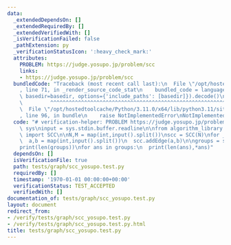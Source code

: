 ```yaml
---
data:
  _extendedDependsOn: []
  _extendedRequiredBy: []
  _extendedVerifiedWith: []
  _isVerificationFailed: false
  _pathExtension: py
  _verificationStatusIcon: ':heavy_check_mark:'
  attributes:
    PROBLEM: https://judge.yosupo.jp/problem/scc
    links:
    - https://judge.yosupo.jp/problem/scc
  bundledCode: "Traceback (most recent call last):\n  File \"/opt/hostedtoolcache/Python/3.11.0/x64/lib/python3.11/site-packages/onlinejudge_verify/documentation/build.py\"\
    , line 71, in _render_source_code_stat\n    bundled_code = language.bundle(stat.path,\
    \ basedir=basedir, options={'include_paths': [basedir]}).decode()\n          \
    \         ^^^^^^^^^^^^^^^^^^^^^^^^^^^^^^^^^^^^^^^^^^^^^^^^^^^^^^^^^^^^^^^^^^^^^^^^^^^^^^^^^\n\
    \  File \"/opt/hostedtoolcache/Python/3.11.0/x64/lib/python3.11/site-packages/onlinejudge_verify/languages/python.py\"\
    , line 96, in bundle\n    raise NotImplementedError\nNotImplementedError\n"
  code: "# verification-helper: PROBLEM https://judge.yosupo.jp/problem/scc\nimport\
    \ sys\ninput = sys.stdin.buffer.readline\n\nfrom algorithm_library.python.graph.SCC\
    \ import SCC\n\nN,M = map(int,input().split())\nscc = SCC(N)\nfor _ in range(M):\n\
    \  a,b = map(int,input().split())\n  scc.addEdge(a,b)\n\ngroups = scc.doSCC()\n\
    print(len(groups))\nfor ans in groups:\n  print(len(ans),*ans)"
  dependsOn: []
  isVerificationFile: true
  path: tests/graph/scc_yosupo.test.py
  requiredBy: []
  timestamp: '1970-01-01 00:00:00+00:00'
  verificationStatus: TEST_ACCEPTED
  verifiedWith: []
documentation_of: tests/graph/scc_yosupo.test.py
layout: document
redirect_from:
- /verify/tests/graph/scc_yosupo.test.py
- /verify/tests/graph/scc_yosupo.test.py.html
title: tests/graph/scc_yosupo.test.py
---
```

